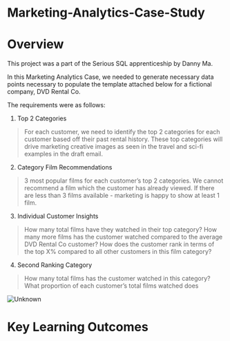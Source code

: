 # Marketing-Analytics-Case-Study
# Overview 
This project was a part of the Serious SQL apprenticeship by Danny Ma. 

In this Marketing Analytics Case, we needed to generate necessary data points necessary to populate the template attached below for a fictional company, DVD Rental Co. 

The requirements were as follows: 
1. Top 2 Categories 
> For each customer, we need to identify the top 2 categories for each customer based off their past rental history. These top categories will drive marketing creative images as seen in the travel and sci-fi examples in the draft email.

2. Category Film Recommendations
> 3 most popular films for each customer’s top 2 categories. We cannot recommend a film which the customer has already viewed. If there are less than 3 films available - marketing is happy to show at least 1 film.

3. Individual Customer Insights
> How many total films have they watched in their top category?
> How many more films has the customer watched compared to the average DVD Rental Co customer?
> How does the customer rank in terms of the top X% compared to all other customers in this film category?

4. Second Ranking Category
> How many total films has the customer watched in this category?
> What proportion of each customer’s total films watched does

![Unknown](https://user-images.githubusercontent.com/55969501/212595517-b2f4d547-b1b4-4eca-b31a-912e0de1f0be.png)

# Key Learning Outcomes 

